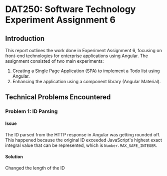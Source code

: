 # DAT250: Software Technology Experiment Assignment 6

## Introduction
This report outlines the work done in Experiment Assignment 6, focusing on front-end technologies for enterprise applications using Angular. The assignment consisted of two main experiments:

1. Creating a Single Page Application (SPA) to implement a Todo list using Angular.
2. Enhancing the application using a component library (Angular Material).

## Technical Problems Encountered

### Problem 1: ID Parsing

#### Issue
The ID parsed from the HTTP response in Angular was getting rounded off. This happened because the original ID exceeded JavaScript's highest exact integral value that can be represented, which is `Number.MAX_SAFE_INTEGER`.

#### Solution
Changed the length of the ID
